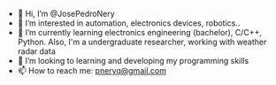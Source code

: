 - 👋 Hi, I’m @JosePedroNery
- 👀 I’m interested in automation, electronics devices, robotics.. 
- 🌱 I’m currently learning electronics engineering (bachelor), C/C++, Python. Also, I'm a undergraduate researcher, working with weather radar data
- 💞️ I’m looking to learning and developing my programming skills
- 📫 How to reach me: pneryq@gmail.com

<!---
JosePedroNery/JosePedroNery is a ✨ special ✨ repository because its `README.md` (this file) appears on your GitHub profile.
You can click the Preview link to take a look at your changes.
--->
